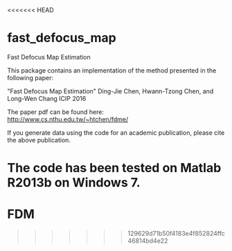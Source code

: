 <<<<<<< HEAD
# fast_defocus_map
Fast Defocus Map Estimation

This package contains an implementation of the method presented in the following paper:

"Fast Defocus Map Estimation" 
Ding-Jie Chen, Hwann-Tzong Chen, and Long-Wen Chang
ICIP 2016

The paper pdf can be found here:
http://www.cs.nthu.edu.tw/~htchen/fdme/

If you generate data using the code for an academic publication, please cite the above publication. 

The code has been tested on Matlab R2013b on Windows 7. 
=======
# FDM
>>>>>>> 129629d71b50f4183e4f852824ffc46814bd4e22
